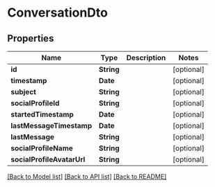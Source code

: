 # ConversationDto

## Properties
Name | Type | Description | Notes
------------ | ------------- | ------------- | -------------
**id** | **String** |  | [optional] 
**timestamp** | **Date** |  | [optional] 
**subject** | **String** |  | [optional] 
**socialProfileId** | **String** |  | [optional] 
**startedTimestamp** | **Date** |  | [optional] 
**lastMessageTimestamp** | **Date** |  | [optional] 
**lastMessage** | **String** |  | [optional] 
**socialProfileName** | **String** |  | [optional] 
**socialProfileAvatarUrl** | **String** |  | [optional] 

[[Back to Model list]](../README.md#documentation-for-models) [[Back to API list]](../README.md#documentation-for-api-endpoints) [[Back to README]](../README.md)


